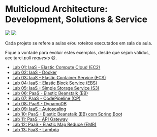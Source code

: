 # Multicloud Architecture: Development, Solutions & Service

[![](https://raw.githubusercontent.com/josecastillolema/fiap/master/img/shift-multicloud.png)](https://www.fiap.com.br/shift/curso/tecnologia/multicloud-architecture-development-solutions-service-online)
[![](https://raw.githubusercontent.com/josecastillolema/fiap/master/img/shift-multicloud2.png)](https://www.fiap.com.br/shift/curso/tecnologia/multicloud-architecture-development-solutions-service-online)

Cada projeto se refere a aulas e/ou roteiros executados em sala de aula.

Fique a vontade para evoluir estes exemplos, desde que sejam válidos, aceitarei *pull requests* 😄.

 - [Lab 01: IaaS - Elastic Compute Cloud (EC2)](https://github.com/josecastillolema/fiap/blob/master/shift/multicloud/lab01-iaas-ec2.md)
 - [Lab 02: IaaS - Docker](https://github.com/josecastillolema/fiap/blob/master/shift/multicloud/lab02-iaas-docker.md)
 - [Lab 03: IaaS - Elastic Container Service (ECS)](https://github.com/josecastillolema/fiap/blob/master/shift/multicloud/lab03-iaas-ecs.md)
 - [Lab 04: IaaS - Elastic Block Service (EBS)](https://github.com/josecastillolema/fiap/blob/master/shift/multicloud/lab04-iaas-ebs.md)
 - [Lab 05: IaaS - Simple Storage Service (S3)](https://github.com/josecastillolema/fiap/blob/master/shift/multicloud/lab05-iaas-s3.md)
 - [Lab 06: PaaS - Elastic Beanstalk (EB)](https://github.com/josecastillolema/fiap/blob/master/shift/multicloud/lab06-paas-eb.md)
 - [Lab 07: PaaS - CodePipeline (CP)](https://github.com/josecastillolema/fiap/blob/master/shift/multicloud/lab07-paas-cp.md)
 - [Lab 08: PaaS - DynamoDB](https://github.com/josecastillolema/fiap/blob/master/shift/multicloud/lab08-paas-dynamo.md)
 - [Lab 09: IaaS - Autoscaling](https://github.com/josecastillolema/fiap/blob/master/shift/multicloud/lab09-iaas-autoscaling.md)
 - [Lab 10: PaaS - Elastic Beanstalk (EB) com Spring Boot](https://github.com/josecastillolema/fiap/blob/master/shift/multicloud/lab10-paas-eb-springboot.md)
 - [Lab 11: PaaS - API Gateway](https://github.com/josecastillolema/fiap/blob/master/shift/multicloud/lab11-paas-api-gateway.md)
 - [Lab 12: PaaS - Elastic Map Reduce (EMR)](https://github.com/josecastillolema/fiap/blob/master/shift/multicloud/lab12-paas-emr.md)
 - [Lab 13: FaaS - Lambda](https://github.com/josecastillolema/fiap/blob/master/shift/multicloud/lab13-faas-lambda.md)



